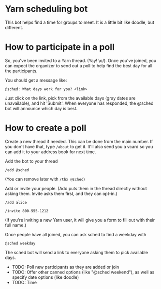 # Yarn scheduling bot

This bot helps find a time for groups to meet. It is a little bit like doodle, but different.

# How to participate in a poll 

So, you've been invited to a Yarn thread. (Yay! \o/). Once you've joined, you can expect the organizer to send out a poll
to help find the best day for all the participants.

You should get a message like: 

```@sched: What days work for you? <link>```



Just click on the link, pick from the available days (gray dates are unavailable), and hit 'Submit'.
When everyone has responded, the @sched bot will announce which day is best.

# How to create a poll

Create a new thread if needed. This can be done from the main number. 
If you don't have that, type ```/about``` to get it. 
It'll also send you a vcard so you can add it to your address book for next time.

Add the bot to your thread

```/add @sched```

(You can remove later with ```/thx @sched```)

Add or invite your people.
(Add puts them in the thread directly without asking them. Invite asks them first, and they can opt-in.)

```/add alice```

```/invite 800-555-1212```

(If you're inviting a new Yarn user, it will give you a form to fill out with their full name.)

Once people have all joined, you can ask sched to find a weekday with

```@sched weekday```

The sched bot will send a link to everyone asking them to pick available days.


- TODO: Poll new participants as they are added or join
- TODO: Offer other canned options (like "@sched weekend"), as well as specify date options (like doodle)
- TODO: Time
